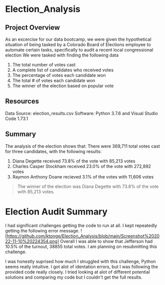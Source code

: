 # Election_Analysis
## Project Overview
As an excercise for our data bootcamp, we were given the hypothetical situation of being tasked by a Colorado Board of Elections employee to automate certain tasks, specifically to audit a recent local congressional election 
We were tasked with finding the following data
1. The total number of votes cast
2. A complete list of candidates who received votes
3. The percentage of votes each candidate won
4. The total # of votes each candidate won 
5. The winner of the election based on popular vote

## Resources
Data Source: election_results.csv
Software: Python 3.7.6 and Visual Studio Code 1.73.1

## Summary
The analysis of the election shows that:
There were 369,711 total votes cast for three candidates, with the following results:
1. Diana Degette received 73.8% of the vote with 85,213 votes 
2. Charles Casper Stockham received 23.0% of the vote with 272,892 votes
3. Raymon Anthony Doane recieved 3.1% of the votes with 11,606 votes 

> The winner of the election was Diana Degette with 73.8% of the vote with 85,213 votes.  

# Election Audit Summary
I had significant challenges getting the code to run at all. I kept repeatedly getting the following error message. 
![https://github.com/ktonge/Election_Analysis/blob/main/Screenshot%202022-11-10%20224354.png]
Overall I was able to show that Jefferson had 10.5% of the turnout, 38855 total votes.  I am planning on resubmitting this challenge. 

I was honestly suprised how much I struggled with this challenge, Python seems really intuitive. I got alot of identation errors, but I was following the provided code really closely.  I tried looking at alot of different potential solutions and comparing my code but I couldn't get the full results.   
